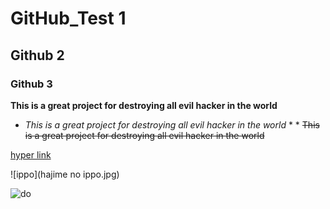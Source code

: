 # GitHub_Test 1
## Github 2
### Github 3
**This is a great project for destroying all evil hacker in the world**
* *This is a great project for destroying all evil hacker in the world* * *
~~This is a great project for destroying all evil hacker in the world~~


[hyper link](https://pages.github.com/)

![ippo](hajime no ippo.jpg)


![do](https://www.google.com/imgres?q=dog&imgurl=https%3A%2F%2Fwww.princeton.edu%2Fsites%2Fdefault%2Ffiles%2Fstyles%2F1x_full_2x_half_crop%2Fpublic%2Fimages%2F2022%2F02%2FKOA_Nassau_2697x1517.jpg%3Fitok%3DBg2K7j7J&imgrefurl=https%3A%2F%2Fwww.princeton.edu%2Fnews%2F2022%2F02%2F02%2Fwhat-your-dogs-lifespan-you-might-be-surprised&docid=y-9b3DnaEkm6oM&tbnid=vEgZce8uNit9PM&vet=12ahUKEwjMkri3gYKJAxVZF1kFHaLYJGUQM3oECB0QAA..i&w=1920&h=1080&hcb=2&ved=2ahUKEwjMkri3gYKJAxVZF1kFHaLYJGUQM3oECB0QAA)


